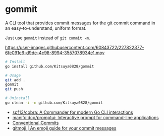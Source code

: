 # gommit

A CLI tool that provides commit messages for the git commit command in an easy-to-understand, uniform format.

Just use `gommit` instead of `git commit -m`.

https://user-images.githubusercontent.com/60843722/227822377-6fe091c6-d9de-4c98-8994-3557078934e1.mov


```zsh
# Install
go install github.com/Kitsuya0828/gommit

# Usage
git add .
gommit
git push

# Uninstall
go clean -i -n github.com/Kitsuya0828/gommit
```

* [spf13/cobra: A Commander for modern Go CLI interactions](https://github.com/spf13/cobra)
* [manifoldco/promptui: Interactive prompt for command\-line applications](https://github.com/manifoldco/promptui)
* [Conventional Commits](https://www.conventionalcommits.org/en/v1.0.0/)
* [gitmoji \| An emoji guide for your commit messages](https://gitmoji.dev/)
